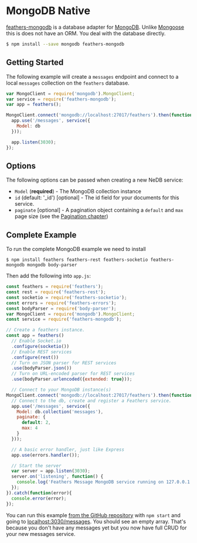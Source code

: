 # MongoDB Native

[feathers-mongodb](https://github.com/feathersjs/feathers-mongdb) is a database adapter for [MongoDB](https://www.mongodb.org/). Unlike [Mongoose](./mongoose.md) this is does not have an ORM. You deal with the database directly.

```bash
$ npm install --save mongodb feathers-mongodb
```

## Getting Started

The following example will create a `messages` endpoint and connect to a local `messages` collection on the `feathers` database.

```js
var MongoClient = require('mongodb').MongoClient;
var service = require('feathers-mongodb');
var app = feathers();

MongoClient.connect('mongodb://localhost:27017/feathers').then(function(db){
  app.use('/messages', service({
    Model: db
  }));

  app.listen(3030);
});
```

## Options

The following options can be passed when creating a new NeDB service:

- `Model` (**required**) - The MongoDB collection instance
- `id` (default: '_id') [optional] - The id field for your documents for this service.
- `paginate` [optional] - A pagination object containing a `default` and `max` page size (see the [Pagination chapter](databases/pagination.md))

## Complete Example

To run the complete MongoDB example we need to install

```
$ npm install feathers feathers-rest feathers-socketio feathers-mongodb mongodb body-parser
```

Then add the following into `app.js`:

```js
const feathers = require('feathers');
const rest = require('feathers-rest');
const socketio = require('feathers-socketio');
const errors = require('feathers-errors');
const bodyParser = require('body-parser');
var MongoClient = require('mongodb').MongoClient;
const service = require('feathers-mongodb');

// Create a feathers instance.
const app = feathers()
  // Enable Socket.io
  .configure(socketio())
  // Enable REST services
  .configure(rest())
  // Turn on JSON parser for REST services
  .use(bodyParser.json())
  // Turn on URL-encoded parser for REST services
  .use(bodyParser.urlencoded({extended: true}));

  // Connect to your MongoDB instance(s)
MongoClient.connect('mongodb://localhost:27017/feathers').then(function(db){
  // Connect to the db, create and register a Feathers service.
  app.use('/messages', service({
    Model: db.collection('messages'),
    paginate: {
      default: 2,
      max: 4
    }
  }));

  // A basic error handler, just like Express
  app.use(errors.handler());

  // Start the server
  var server = app.listen(3030);
  server.on('listening', function() {
    console.log('Feathers Message MongoDB service running on 127.0.0.1:3030');
  });
}).catch(function(error){
  console.error(error);
});
```

You can run this example [from the GitHub repository](https://github.com/feathersjs/feathers-nedb/blob/master/examples/app.js) with `npm start` and going to [localhost:3030/messages](http://localhost:3030/messages). You should see an empty array. That's because you don't have any messages yet but you now have full CRUD for your new messages service.
